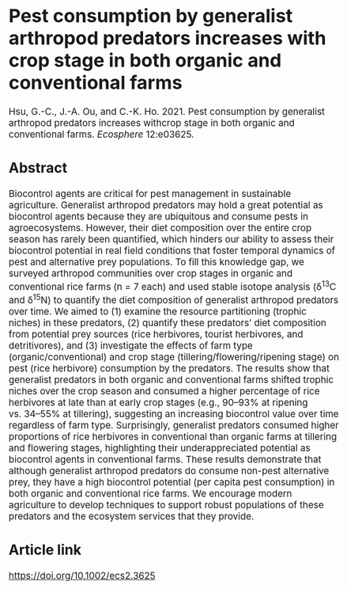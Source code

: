 
<style> 
body{
  font-size: 14pt;
}
</style>

# Pest consumption by generalist arthropod predators increases with crop stage in both organic and conventional farms

Hsu, G.-C., J.-A. Ou, and C.-K. Ho. 2021. Pest consumption by generalist
arthropod predators increases withcrop stage in both organic and
conventional farms. *Ecosphere* 12:e03625.

## Abstract

Biocontrol agents are critical for pest management in sustainable
agriculture. Generalist arthropod predators may hold a great potential
as biocontrol agents because they are ubiquitous and consume pests in
agroecosystems. However, their diet composition over the entire crop
season has rarely been quantified, which hinders our ability to assess
their biocontrol potential in real field conditions that foster temporal
dynamics of pest and alternative prey populations. To fill this
knowledge gap, we surveyed arthropod communities over crop stages in
organic and conventional rice farms (n = 7 each) and used stable isotope
analysis (δ<sup>13</sup>C and δ<sup>15</sup>N) to quantify the diet
composition of generalist arthropod predators over time. We aimed to (1)
examine the resource partitioning (trophic niches) in these predators,
(2) quantify these predators’ diet composition from potential prey
sources (rice herbivores, tourist herbivores, and detritivores), and (3)
investigate the effects of farm type (organic/conventional) and crop
stage (tillering/flowering/ripening stage) on pest (rice herbivore)
consumption by the predators. The results show that generalist predators
in both organic and conventional farms shifted trophic niches over the
crop season and consumed a higher percentage of rice herbivores at late
than at early crop stages (e.g., 90–93% at ripening vs. 34–55% at
tillering), suggesting an increasing biocontrol value over time
regardless of farm type. Surprisingly, generalist predators consumed
higher proportions of rice herbivores in conventional than organic farms
at tillering and flowering stages, highlighting their underappreciated
potential as biocontrol agents in conventional farms. These results
demonstrate that although generalist arthropod predators do consume
non-pest alternative prey, they have a high biocontrol potential (per
capita pest consumption) in both organic and conventional rice farms. We
encourage modern agriculture to develop techniques to support robust
populations of these predators and the ecosystem services that they
provide.

## Article link

<https://doi.org/10.1002/ecs2.3625>
